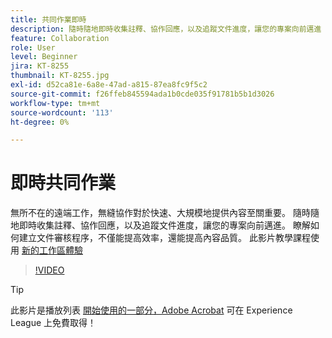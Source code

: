```yaml
---
title: 共同作業即時
description: 隨時隨地即時收集註釋、協作回應，以及追蹤文件進度，讓您的專案向前邁進
feature: Collaboration
role: User
level: Beginner
jira: KT-8255
thumbnail: KT-8255.jpg
exl-id: d52ca81e-6a8e-47ad-a815-87ea8fc9f5c2
source-git-commit: f26ffeb845594ada1b0cde035f91781b5b1d3026
workflow-type: tm+mt
source-wordcount: '113'
ht-degree: 0%

---
```


# 即時共同作業

無所不在的遠端工作，無縫協作對於快速、大規模地提供內容至關重要。 隨時隨地即時收集註釋、協作回應，以及追蹤文件進度，讓您的專案向前邁進。 瞭解如何建立文件審核程序，不僅能提高效率，還能提高內容品質。 此影片教學課程使用 [新的工作區體驗](new-workspace.md)

>[!VIDEO](https://video.tv.adobe.com/v/337500?quality=12&learn=on&hidetitle=true)

>[!TIP]
>
>此影片是播放列表 [開始使用的一部分，Adobe Acrobat](https://experienceleague.adobe.com/en/playlists/acrobat-get-started-business-users) 可在 Experience League 上免費取得！

